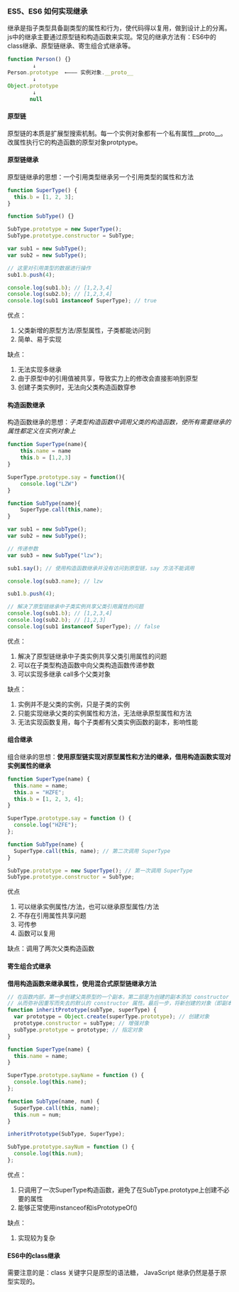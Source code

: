 ### ES5、ES6 如何实现继承

继承是指子类型具备副类型的属性和行为，使代码得以复用，做到设计上的分离。js中的继承主要通过原型链和构造函数来实现。常见的继承方法有：ES6中的class继承、原型链继承、寄生组合式继承等。

```js
function Person() {}
        ↓
Person.prototype  ←——— 实例对象.__proto__
        ↓
Object.prototype
        ↓
       null
```

#### 原型链

原型链的本质是扩展型搜索机制。每一个实例对象都有一个私有属性__proto__。改属性执行它的构造函数的原型对象protptype。

#### 原型链继承

原型链继承的思想：一个引用类型继承另一个引用类型的属性和方法

```js
function SuperType() {
  this.b = [1, 2, 3];
}

function SubType() {}

SubType.prototype = new SuperType();
SubType.prototype.constructor = SubType;

var sub1 = new SubType();
var sub2 = new SubType();

// 这里对引用类型的数据进行操作
sub1.b.push(4);

console.log(sub1.b); // [1,2,3,4]
console.log(sub2.b); // [1,2,3,4]
console.log(sub1 instanceof SuperType); // true
```

优点：

1. 父类新增的原型方法/原型属性，子类都能访问到
2. 简单、易于实现  

缺点：

1. 无法实现多继承
2. 由于原型中的引用值被共享，导致实力上的修改会直接影响到原型
3. 创建子类实例时，无法向父类构造函数穿参

#### 构造函数继承

构造函数继承的思想：*子类型构造函数中调用父类的构造函数，使所有需要继承的属性都定义在实例对象上*

```js
function SuperType(name){
    this.name = name
    this.b = [1,2,3]
}

SuperType.prototype.say = function(){
    console.log("LZW")
}

function SubType(name){
    SuperType.call(this,name);
}

var sub1 = new SubType();
var sub2 = new SubType();

// 传递参数
var sub3 = new SubType("lzw");

sub1.say(); // 使用构造函数继承并没有访问到原型链，say 方法不能调用

console.log(sub3.name); // lzw

sub1.b.push(4);

// 解决了原型链继承中子类实例共享父类引用属性的问题
console.log(sub1.b); // [1,2,3,4]
console.log(sub2.b); // [1,2,3]
console.log(sub1 instanceof SuperType); // false
```

优点：

1. 解决了原型链继承中子类实例共享父类引用属性的问题
2. 可以在子类型构造函数中向父类构造函数传递参数
3. 可以实现多继承 call多个父类对象

缺点：

1. 实例并不是父类的实例，只是子类的实例
2. 只能实现继承父类的实例属性和方法，无法继承原型属性和方法
3. 无法实现函数复用，每个子类都有父类实例函数的副本，影响性能

#### 组合继承

组合继承的思想：**使用原型链实现对原型属性和方法的继承，借用构造函数实现对实例属性的继承**

```js
function SuperType(name) {
  this.name = name;
  this.a = "HZFE";
  this.b = [1, 2, 3, 4];
}

SuperType.prototype.say = function () {
  console.log("HZFE");
};

function SubType(name) {
  SuperType.call(this, name); // 第二次调用 SuperType
}

SubType.prototype = new SuperType(); // 第一次调用 SuperType
SubType.prototype.constructor = SubType;
```

优点

1. 可以继承实例属性/方法，也可以继承原型属性/方法
2. 不存在引用属性共享问题
3. 可传参
4. 函数可以复用

缺点：调用了两次父类构造函数

#### 寄生组合式继承

**借用构造函数来继承属性，使用混合式原型链继承方法**

```js
// 在函数内部，第一步创建父类原型的一个副本，第二部是为创建的副本添加 constructor 属性，
// 从而弥补因重写而失去的默认的 constructor 属性。最后一步，将新创建的对象（即副本）赋值给予类型的原型。
function inheritPrototype(subType, superType) {
  var prototype = Object.create(superType.prototype); // 创建对象
  prototype.constructor = subType; // 增强对象
  subType.prototype = prototype; // 指定对象
}

function SuperType(name) {
  this.name = name;
}

SuperType.prototype.sayName = function () {
  console.log(this.name);
};

function SubType(name, num) {
  SuperType.call(this, name);
  this.num = num;
}

inheritPrototype(SubType, SuperType);

SubType.prototype.sayNum = function () {
  console.log(this.num);
};
```

优点：

1. 只调用了一次SuperType构造函数，避免了在SubType.prototype上创建不必要的属性
2. 能够正常使用instanceof和isPrototypeOf()

缺点：

1. 实现较为复杂

#### ES6中的class继承

 需要注意的是：class 关键字只是原型的语法糖， JavaScript 继承仍然是基于原型实现的。
